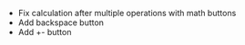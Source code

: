 * Fix calculation after multiple operations with math buttons
* Add backspace button
* Add +- button